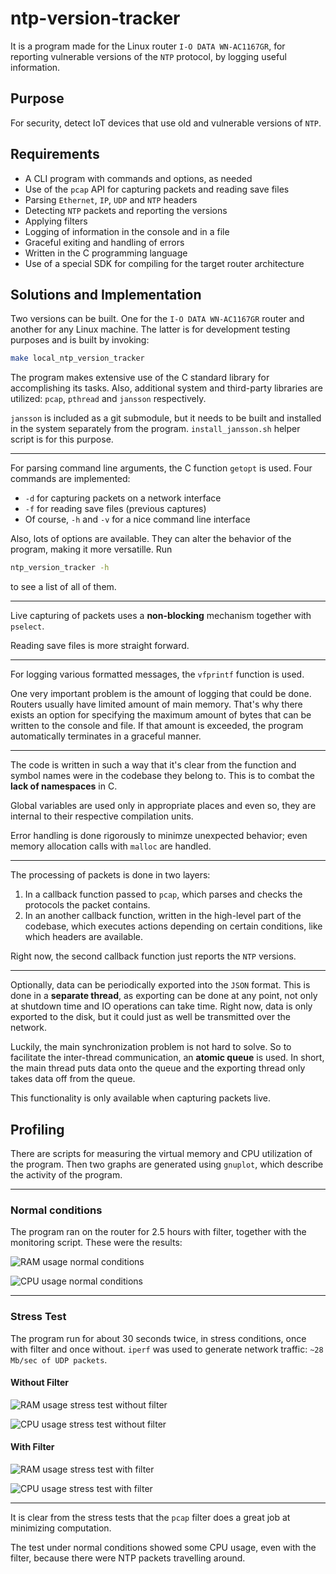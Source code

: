 # ntp-version-tracker

<!-- TODO needs updating -->

It is a program made for the Linux router `I-O DATA WN-AC1167GR`, for reporting vulnerable versions
of the `NTP` protocol, by logging useful information.

## Purpose

For security, detect IoT devices that use old and vulnerable versions of `NTP`.

## Requirements

* A CLI program with commands and options, as needed
* Use of the `pcap` API for capturing packets and reading save files
* Parsing `Ethernet`, `IP`, `UDP` and `NTP` headers
* Detecting `NTP` packets and reporting the versions
* Applying filters
* Logging of information in the console and in a file
* Graceful exiting and handling of errors
* Written in the C programming language
* Use of a special SDK for compiling for the target router architecture

## Solutions and Implementation

Two versions can be built. One for the `I-O DATA WN-AC1167GR` router and another for
any Linux machine. The latter is for development testing purposes and is built by invoking:

```sh
make local_ntp_version_tracker
```

The program makes extensive use of the C standard library for accomplishing its tasks. Also,
additional system and third-party libraries are utilized: `pcap`, `pthread` and `jansson`
respectively.

`jansson` is included as a git submodule, but it needs to be built and installed in the system
separately from the program. `install_jansson.sh` helper script is for this purpose.

---

For parsing command line arguments, the C function `getopt` is used. Four commands are implemented:

* `-d` for capturing packets on a network interface
* `-f` for reading save files (previous captures)
* Of course, `-h` and `-v` for a nice command line interface

Also, lots of options are available. They can alter the behavior of the program, making it more
versatille. Run

```sh
ntp_version_tracker -h
```

to see a list of all of them.

---

Live capturing of packets uses a **non-blocking** mechanism together with `pselect`.

Reading save files is more straight forward.

---

For logging various formatted messages, the `vfprintf` function is used.

One very important problem is the amount of logging that could be done. Routers usually have
limited amount of main memory. That's why there exists an option for specifying the maximum amount
of bytes that can be written to the console and file. If that amount is exceeded, the program
automatically terminates in a graceful manner.

---

The code is written in such a way that it's clear from the function and symbol names were in the
codebase they belong to. This is to combat the **lack of namespaces** in C.

Global variables are used only in appropriate places and even so, they are internal to their
respective compilation units.

Error handling is done rigorously to minimze unexpected behavior; even memory allocation calls with
`malloc` are handled.

---

The processing of packets is done in two layers:

1. In a callback function passed to `pcap`, which parses and checks the protocols the packet
   contains.
2. In an another callback function, written in the high-level part of the codebase, which executes
   actions depending on certain conditions, like which headers are available.

Right now, the second callback function just reports the `NTP` versions.

---

Optionally, data can be periodically exported into the `JSON` format. This is done in a
**separate thread**, as exporting can be done at any point, not only at shutdown time and IO
operations can take time. Right now, data is only exported to the disk, but it could just as well be
transmitted over the network.

Luckily, the main synchronization problem is not hard to solve. So to facilitate the inter-thread
communication, an **atomic queue** is used. In short, the main thread puts data onto the queue and
the exporting thread only takes data off from the queue.

This functionality is only available when capturing packets live.

## Profiling

There are scripts for measuring the virtual memory and CPU utilization of the program. Then two
graphs are generated using `gnuplot`, which describe the activity of the program.

---

### Normal conditions

The program ran on the router for 2.5 hours with filter, together with the monitoring script.
These were the results:

![RAM usage normal conditions](monitor/samples/normal_conditions_filter/ram.png)

![CPU usage normal conditions](monitor/samples/normal_conditions_filter/cpu.png)

---

### Stress Test

The program run for about 30 seconds twice, in stress conditions, once with filter and once without.
`iperf` was used to generate network traffic: `~28 Mb/sec of UDP packets`.

#### Without Filter

![RAM usage stress test without filter](monitor/samples/stress_test_no_filter3/ram.png)

![CPU usage stress test without filter](monitor/samples/stress_test_no_filter3/cpu.png)

#### With Filter

![RAM usage stress test with filter](monitor/samples/stress_test_filter3/ram.png)

![CPU usage stress test with filter](monitor/samples/stress_test_filter3/cpu.png)

---

It is clear from the stress tests that the `pcap` filter does a great job at minimizing
computation.

The test under normal conditions showed some CPU usage, even with the filter, because there were NTP
packets travelling around.
